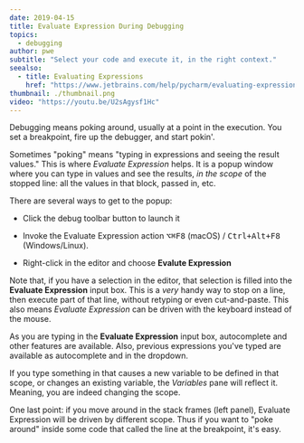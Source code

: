 ```yaml
---
date: 2019-04-15
title: Evaluate Expression During Debugging
topics:
  - debugging
author: pwe
subtitle: "Select your code and execute it, in the right context."
seealso:
  - title: Evaluating Expressions
    href: "https://www.jetbrains.com/help/pycharm/evaluating-expressions.html"
thumbnail: ./thumbnail.png
video: "https://youtu.be/U2sAgysf1Hc"
---
```


Debugging means poking around, usually at a point in the execution. You set a breakpoint, fire up the debugger, and start pokin'.

Sometimes "poking" means "typing in expressions and seeing the result values." This is where _Evaluate Expression_ helps. It is a popup window where you can type in values and see the results, _in the scope_ of the stopped line: all the values in that block, passed in, etc.

There are several ways to get to the popup:

- Click the debug toolbar button to launch it

- Invoke the Evaluate Expression action <kbd>⌥⌘F8</kbd> (macOS) / <kbd>Ctrl+Alt+F8</kbd> (Windows/Linux).

- Right-click in the editor and choose **Evalute Expression**

Note that, if you have a selection in the editor, that selection is filled into the **Evaluate Expression** input box. This is a _very_ handy way to stop on a line, then execute part of that line, without retyping or even cut-and-paste. This also means _Evaluate Expression_ can be driven with the keyboard instead of the mouse.

As you are typing in the **Evaluate Expression** input box, autocomplete and other features are available. Also, previous expressions you've typed are available as autocomplete and in the dropdown.

If you type something in that causes a new variable to be defined in that scope, or changes an existing variable, the _Variables_ pane will reflect it. Meaning, you are indeed changing the scope.

One last point: if you move around in the stack frames (left panel), Evaluate Expression will be driven by different scope. Thus if you want to "poke around" inside some code that called the line at the breakpoint, it's easy.
